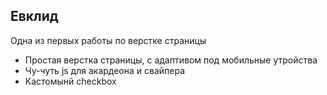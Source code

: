 ## Евклид
Одна из первых работы по верстке страницы

- Простая верстка страницы, с адаптивом под мобильные утройства
- Чу-чуть js для акардеона и свайпера
- Кастомынй checkbox
